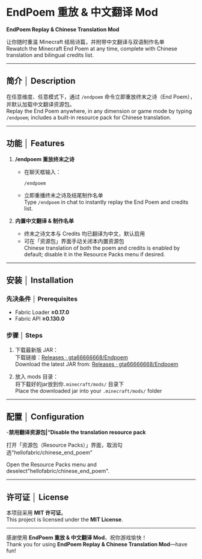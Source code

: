 # EndPoem 重放 & 中文翻译 Mod  
**EndPoem Replay & Chinese Translation Mod**

让你随时重温 Minecraft 结局诗篇，并附带中文翻译与双语制作名单  
Rewatch the Minecraft End Poem at any time, complete with Chinese translation and bilingual credits list.

---

## 简介 │ Description  
在任意维度、任意模式下，通过 `/endpoem` 命令立即重放终末之诗（End Poem），并默认加载中文翻译资源包。  
Replay the End Poem anywhere, in any dimension or game mode by typing `/endpoem`; includes a built-in resource pack for Chinese translation.

---

## 功能 │ Features  
1. **/endpoem 重放终末之诗**  
   - 在聊天框输入：  
     ```
     /endpoem
     ```  
   - 立即重播终末之诗及结尾制作名单  
   Type `/endpoem` in chat to instantly replay the End Poem and credits list.

2. **内置中文翻译 & 制作名单**  
   - 终末之诗文本与 Credits 均已翻译为中文，默认启用  
   - 可在「资源包」界面手动关闭本内置资源包  
   Chinese translation of both the poem and credits is enabled by default; disable it in the Resource Packs menu if desired.

---

## 安装 │ Installation

### 先决条件 │ Prerequisites  
- Fabric Loader **≥0.17.0**  
- Fabric API **≥0.130.0**
   
### 步骤 │ Steps  
1. 下载最新版 JAR：  
   下载链接：[Releases · gta66666668/Endpoem](https://github.com/gta66666668/Endpoem/releases)  
   Download the latest JAR from: [Releases · gta66666668/Endpoem](https://github.com/gta66666668/Endpoem/releases)  

2. 放入 mods 目录：  
   将下载好的jar放到你`.minecraft/mods/` 目录下  
   Place the downloaded jar into your `.minecraft/mods/` folder
   
---

## 配置 │ Configuration  
-**禁用翻译资源包|“Disable the translation resource pack**

打开「资源包（Resource Packs）」界面，取消勾选"hellofabric/chinese_end_poem"
  
Open the Resource Packs menu and deselect"hellofabric/chinese_end_poem".


---

## 许可证 │ License  
本项目采用 **MIT 许可证**。  
This project is licensed under the **MIT License**. 

---

感谢使用 **EndPoem 重放 & 中文翻译 Mod**，祝你游戏愉快！  
Thank you for using **EndPoem Replay & Chinese Translation Mod**—have fun!  

